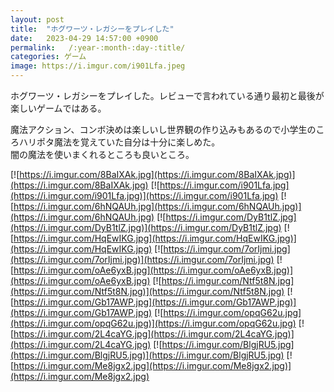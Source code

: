 ```yaml
---
layout: post
title:  "ホグワーツ・レガシーをプレイした"
date:   2023-04-29 14:57:00 +0900
permalink:   /:year-:month-:day-:title/
categories: ゲーム
image: https://i.imgur.com/i901Lfa.jpeg
---
```

ホグワーツ・レガシーをプレイした。レビューで言われている通り最初と最後が楽しいゲームではある。  

魔法アクション、コンボ決めは楽しいし世界観の作り込みもあるので小学生のころハリポタ魔法を覚えていた自分は十分に楽しめた。  
闇の魔法を使いまくれるところも良いところ。  

[![https://i.imgur.com/8BaIXAk.jpg](https://i.imgur.com/8BaIXAk.jpg)](https://i.imgur.com/8BaIXAk.jpg)
[![https://i.imgur.com/i901Lfa.jpg](https://i.imgur.com/i901Lfa.jpg)](https://i.imgur.com/i901Lfa.jpg)
[![https://i.imgur.com/6hNQAUh.jpg](https://i.imgur.com/6hNQAUh.jpg)](https://i.imgur.com/6hNQAUh.jpg)
[![https://i.imgur.com/DyB1tlZ.jpg](https://i.imgur.com/DyB1tlZ.jpg)](https://i.imgur.com/DyB1tlZ.jpg)
[![https://i.imgur.com/HqEwIKG.jpg](https://i.imgur.com/HqEwIKG.jpg)](https://i.imgur.com/HqEwIKG.jpg)
[![https://i.imgur.com/7orIjmi.jpg](https://i.imgur.com/7orIjmi.jpg)](https://i.imgur.com/7orIjmi.jpg)
[![https://i.imgur.com/oAe6yxB.jpg](https://i.imgur.com/oAe6yxB.jpg)](https://i.imgur.com/oAe6yxB.jpg)
[![https://i.imgur.com/Ntf5t8N.jpg](https://i.imgur.com/Ntf5t8N.jpg)](https://i.imgur.com/Ntf5t8N.jpg)
[![https://i.imgur.com/Gb17AWP.jpg](https://i.imgur.com/Gb17AWP.jpg)](https://i.imgur.com/Gb17AWP.jpg)
[![https://i.imgur.com/opqG62u.jpg](https://i.imgur.com/opqG62u.jpg)](https://i.imgur.com/opqG62u.jpg)
[![https://i.imgur.com/2L4caYG.jpg](https://i.imgur.com/2L4caYG.jpg)](https://i.imgur.com/2L4caYG.jpg)
[![https://i.imgur.com/BlgjRU5.jpg](https://i.imgur.com/BlgjRU5.jpg)](https://i.imgur.com/BlgjRU5.jpg)
[![https://i.imgur.com/Me8jgx2.jpg](https://i.imgur.com/Me8jgx2.jpg)](https://i.imgur.com/Me8jgx2.jpg)